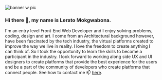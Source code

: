 ![banner w pic](https://user-images.githubusercontent.com/79574031/125189092-cbc92300-e236-11eb-8cd9-d67f1968a08a.png)

### Hi there 👋, my name is Lerato Mokgwabona. 

I'm an entry level Front-End Web Developer and I enjoy solving problems, coding, design and art. I come from an Architectural background however, have been fascinated by the tech industry, the virtual platforms created to improve the way we live in reality. I love the freedom to create anything I can think of. So I took the opportunity to learn the skills to become a participant in the industry. I look forward to working along side UX and UI designers to create platforms that provide the best experience for the users and be a part of the community of developers who create platforms that connect people. See how to contact me 📫 [here](https://my-next-portfolio.vercel.app/contact).

<!--
**Lerato029/Lerato029** is a ✨ _special_ ✨ repository because its `README.md` (this file) appears on your GitHub profile.

Here are some ideas to get you started:
- 🔭 I’m currently working on ...
- 🌱 I’m currently learning ...
- 👯 I’m looking to collaborate on ...
- 🤔 I’m looking for help with ...
- 💬 Ask me about ...
- 📫 How to reach me: ...
- 😄 Pronouns: ...
- ⚡ Fun fact: ...

-->

